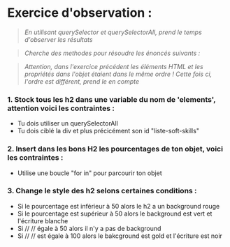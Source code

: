 # Exercice d'observation :
>*En utilisant querySelector et querySelectorAll, prend le temps d'observer les résultats*

>*Cherche des methodes pour résoudre les énoncés suivants :*

>*Attention, dans l'exercice précédent les éléments HTML et les propriétés dans l'objet étaient dans le même ordre ! Cette fois ci, l'ordre est différent, prend le en compte*
### 1. Stock tous les h2 dans une variable du nom de 'elements', attention voici les contraintes :
- Tu dois utiliser un querySelectorAll
- Tu dois ciblé la div et plus précicément son id "liste-soft-skills"

### 2. Insert dans les bons H2 les pourcentages de ton objet, voici les contraintes :
- Utilise une boucle "for in" pour parcourir ton objet

### 3. Change le style des h2 selons certaines conditions :
- Si le pourcentage est inférieur à 50 alors le h2 a un background rouge
- Si le pourcentage est supérieur à 50 alors le background est vert et l'écriture blanche
- Si //     //  égale à 50 alors il n'y a pas de background
- Si //     // est égale à 100 alors le bakcground est gold et l'écriture est noir






    